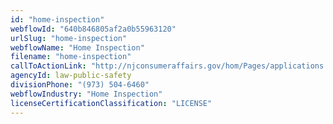 ```yaml
---
id: "home-inspection"
webflowId: "640b846805af2a0b55963120"
urlSlug: "home-inspection"
webflowName: "Home Inspection"
filename: "home-inspection"
callToActionLink: "http://njconsumeraffairs.gov/hom/Pages/applications.aspx"
agencyId: law-public-safety
divisionPhone: "(973) 504-6460"
webflowIndustry: "Home Inspection"
licenseCertificationClassification: "LICENSE"
---
```

